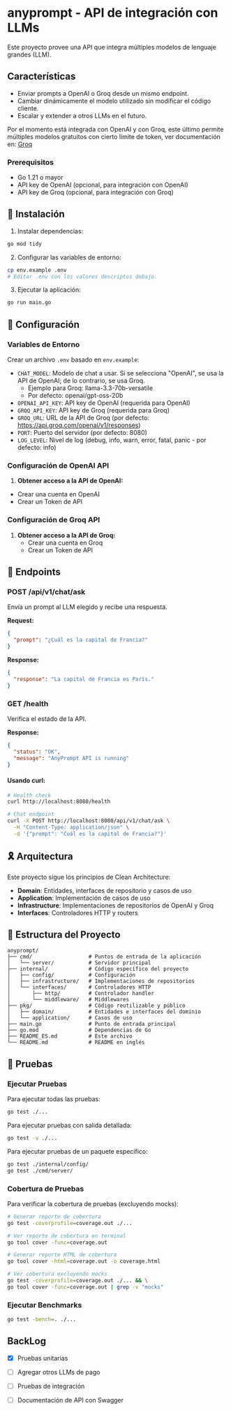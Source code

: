 # anyprompt - API de integración con LLMs

Este proyecto provee una API que integra múltiples modelos de lenguaje grandes (LLM).

## Características

- Enviar prompts a OpenAI o Groq desde un mismo endpoint.
- Cambiar dinámicamente el modelo utilizado sin modificar el código cliente.
- Escalar y extender a otros LLMs en el futuro.

Por el momento está integrada con OpenAI y con Groq, este último permite múltiples modelos gratuitos con cierto límite de token, ver documentación en: [Groq](https://console.groq.com/docs/overview)

### Prerequisitos

- Go 1.21 o mayor
- API key de OpenAI (opcional, para integración con OpenAI)
- API key de Groq (opcional, para integración con Groq)

## 🚀 Instalación

1. Instalar dependencias:

```bash
go mod tidy
```

2. Configurar las variables de entorno:

```bash
cp env.example .env
# Editar .env con los valores descriptos debajo.
```

3. Ejecutar la aplicación:

```bash
go run main.go
```

## 🔧 Configuración

### Variables de Entorno

Crear un archivo `.env` basado en `env.example`:

- `CHAT_MODEL`: Modelo de chat a usar. Si se selecciona "OpenAI", se usa la API de OpenAI; de lo contrario, se usa Groq.
    - Ejemplo para Groq: llama-3.3-70b-versatile
    - Por defecto: openai/gpt-oss-20b
- `OPENAI_API_KEY`: API key de OpenAI (requerida para OpenAI)
- `GROQ_API_KEY`: API key de Groq (requerida para Groq)
- `GROQ_URL`: URL de la API de Groq (por defecto: https://api.groq.com/openai/v1/responses)
- `PORT`: Puerto del servidor (por defecto: 8080)
- `LOG_LEVEL`: Nivel de log (debug, info, warn, error, fatal, panic - por defecto: info)

### Configuración de OpenAI API

1. **Obtener acceso a la API de OpenAI:**
  - Crear una cuenta en OpenAI
  - Crear un Token de API

### Configuración de Groq API

1. **Obtener acceso a la API de Groq:**
   - Crear una cuenta en Groq
   - Crear un Token de API

## 📡 Endpoints

### POST /api/v1/chat/ask

Envía un prompt al LLM elegido y recibe una respuesta.

**Request:**
```json
{
  "prompt": "¿Cuál es la capital de Francia?"
}
```

**Response:**
```json
{
  "response": "La capital de Francia es París."
}
```

### GET /health

Verifica el estado de la API.

**Response:**
```json
{
  "status": "OK",
  "message": "AnyPrompt API is running"
}
```

#### Usando curl:

```bash
# Health check
curl http://localhost:8080/health

# Chat endpoint
curl -X POST http://localhost:8080/api/v1/chat/ask \
  -H "Content-Type: application/json" \
  -d '{"prompt": "Cuál es la capital de Francia?"}'
```

## 🎗️ Arquitectura

Este proyecto sigue los principios de Clean Architecture:

- **Domain**: Entidades, interfaces de repositorio y casos de uso
- **Application**: Implementación de casos de uso
- **Infrastructure**: Implementaciones de repositorios de OpenAI y Groq
- **Interfaces**: Controladores HTTP y routers

## 📁 Estructura del Proyecto

```
anyprompt/
├── cmd/                  # Puntos de entrada de la aplicación
│   └── server/           # Servidor principal
├── internal/             # Código específico del proyecto
│   ├── config/           # Configuración
│   ├── infrastructure/   # Implementaciones de repositorios
│   └── interfaces/       # Controladores HTTP
│       ├── http/         # Controlador handler
│       └── middleware/   # Middlewares
├── pkg/                  # Código reutilizable y público
│   ├── domain/           # Entidades e interfaces del dominio
│   └── application/      # Casos de uso
├── main.go               # Punto de entrada principal
├── go.mod                # Dependencias de Go
├── README_ES.md          # Este archivo
└── README.md             # README en inglés
```

## 🧪 Pruebas

### Ejecutar Pruebas

Para ejecutar todas las pruebas:

```bash
go test ./...
```

Para ejecutar pruebas con salida detallada:

```bash
go test -v ./...
```

Para ejecutar pruebas de un paquete específico:

```bash
go test ./internal/config/
go test ./cmd/server/
```

### Cobertura de Pruebas

Para verificar la cobertura de pruebas (excluyendo mocks):

```bash
# Generar reporte de cobertura
go test -coverprofile=coverage.out ./...

# Ver reporte de cobertura en terminal
go tool cover -func=coverage.out

# Generar reporte HTML de cobertura
go tool cover -html=coverage.out -o coverage.html

# Ver cobertura excluyendo mocks
go test -coverprofile=coverage.out ./... && \
go tool cover -func=coverage.out | grep -v "mocks"
```

### Ejecutar Benchmarks

```bash
go test -bench=. ./...
```

## BackLog

- [x] Pruebas unitarias
- [ ] Agregar otros LLMs de pago
- [ ] Pruebas de integración
- [ ] Documentación de API con Swagger

